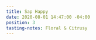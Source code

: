 ```yaml
---
title: Sap Happy
date: 2020-08-01 14:47:00 -04:00
position: 3
tasting-notes: Floral & Citrusy
---
```


